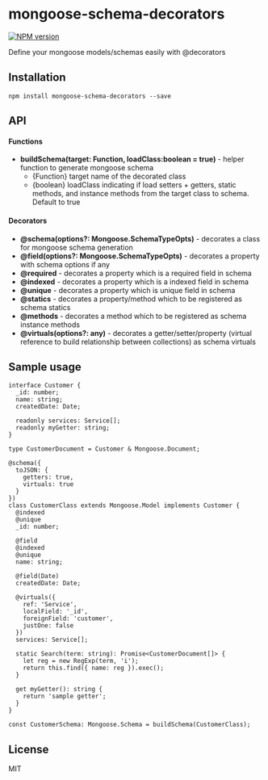 # mongoose-schema-decorators

[![NPM version][npm-image]][npm-url]

Define your mongoose models/schemas easily with @decorators

## Installation
```
npm install mongoose-schema-decorators --save
```

## API
#### Functions
* **buildSchema(target: Function, loadClass:boolean = true)** - helper function to generate mongoose schema
    * {Function} target  name of the decorated class
    * {boolean} loadClass indicating if load setters + getters, static methods, and instance methods from the target class to schema. Default to true

#### Decorators
* **@schema(options?: Mongoose.SchemaTypeOpts<any>)** - decorates a class for mongoose schema generation
* **@field(options?: Mongoose.SchemaTypeOpts<any>)** - decorates a property with schema options if any
* **@required** - decorates a property which is a required field in schema
* **@indexed** - decorates a property which is a indexed field in schema
* **@unique** - decorates a property which is unique field in schema
* **@statics** - decorates a property/method which to be registered as schema statics
* **@methods** - decorates a method which to be registered as schema instance methods
* **@virtuals(options?: any)** - decorates a getter/setter/property (virtual reference to build relationship between collections) as schema virtuals

## Sample usage
```
interface Customer {
  _id: number;
  name: string;
  createdDate: Date;

  readonly services: Service[];
  readonly myGetter: string;
}

type CustomerDocument = Customer & Mongoose.Document;

@schema({
  toJSON: {
    getters: true,
    virtuals: true
  }
})
class CustomerClass extends Mongoose.Model implements Customer {
  @indexed
  @unique
  _id: number;

  @field
  @indexed
  @unique
  name: string;

  @field(Date)
  createdDate: Date;

  @virtuals({
    ref: 'Service',
    localField: '_id',
    foreignField: 'customer',
    justOne: false
  })
  services: Service[];

  static Search(term: string): Promise<CustomerDocument[]> {
    let reg = new RegExp(term, 'i');
    return this.find({ name: reg }).exec();
  }

  get myGetter(): string {
    return 'sample getter';
  }
}

const CustomerSchema: Mongoose.Schema = buildSchema(CustomerClass);
```

## License
MIT

[npm-url]: https://www.npmjs.com/package/mongoose-schema-decorators
[npm-image]: https://img.shields.io/npm/v/mongoose-schema-decorators.svg?style=flat-square

